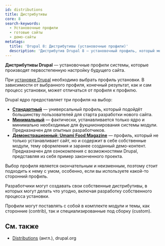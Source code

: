 ```yaml
---
id: distributions
title: Дистрибутивы
core: 8
search-keywords:
  - Установочные профили
  - готовые сайты
  - демо-сайты
metatags:
  title: 'Drupal 8: Дистрибутивы (установочные профили)'
  description: 'Дистрибутив Drupal 8 — установочный профиль, который может устанавливать готовые сайты с предустановленными настройками.'
---
```


**Дистрибутивы Drupal** — установочные профили системы, которые производят первостепенную настройку будущего сайта.

При [установке Drupal](../installation.md) необходимо выбрать профиль установки. В зависимости от выбранного профиля, конечный результат, как и сам процесс установки, может отличаться от профиля к профилю.

Drupal ядро предоставляет три профиля на выбор:

- [**Стандартный**](profile-standard.md) — универсальный профиль, который подойдёт большинству пользователей для старта разработки нового сайта.
- [**Минимальный**](profile-minimal.md) — фактически, устанавливается только ядро и минимально необходимые для фукцнионирования системы модули. Предназначен для опытных разработчиков.
- [**Демонстрационный: Umami Food Magazine**](profile-demo-umami.md) — профиль, который не только устанавливает сайт, но и содержит в себе собственные модули, тему оформления и заранее созданный демо-контент. Предназначен для ознокомления с возможностями Drupal, представляя из себя пример законченного проекта.

Выбор профиля является окончательным и неизменным, поэтому стоит подходить к нему с умом, особенно, если вы используете какой-то сторонний профиль.

Разработчики могут создавать свои собственные дистрибутивы, в которых могут делать что угодно, включая разработку собственного процесса установки.

Профили могут поставлять с собой в комплекте модули и темы, как сторонние (contrib), так и специализированные под сборку (custom).

## См. также

- [Distributions](https://www.drupal.org/docs/8/distributions) (англ.), drupal.org